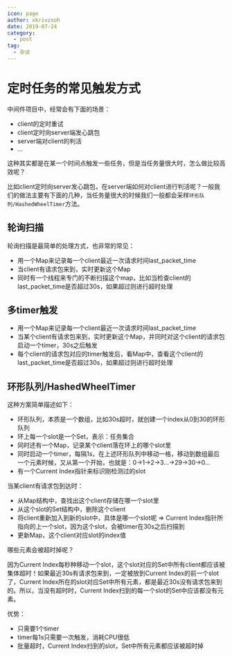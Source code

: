 ```yaml
---
icon: page
author: xkrivzooh
date: 2019-07-24
category:
  - post
tag:
  - 杂谈
---
```


# 定时任务的常见触发方式

中间件项目中，经常会有下面的场景：

- client的定时重试
- client定时向server端发心跳包
- server端对client的判活
- ...

这种其实都是在某一个时间点触发一些任务，但是当任务量很大时，怎么做比较高效呢？
 
比如client定时向server发心跳包，在server端如何对client进行判活呢？一般我们的做法主要有下面的几种，当任务量很大的时候我们一般都会采样`环形队列/HashedWheelTimer`方法。

## 轮询扫描

轮询扫描是最简单的处理方式，也非常的常见：

- 用一个Map来记录每一个client最近一次请求时间last_packet_time
- 当client有请求包来到，实时更新这个Map
- 同时有一个线程来专门的不断扫描这个map，比如当检查client的last_packet_time是否超过30s，如果超过则进行超时处理

## 多timer触发

- 用一个Map来记录每一个client最近一次请求时间last_packet_time
- 当某个client有请求包来到，实时更新这个Map，并同时对这个client的请求包启动一个timer，30s之后触发
- 每个client的请求包对应的timer触发后，看Map中，查看这个client的last_packet_time是否超过30s，如果超过则进行超时处理


## 环形队列/HashedWheelTimer

这种方案简单描述如下：

- 环形队列，本质是一个数组，比如30s超时，就创建一个index从0到30的环形队列
- 环上每一个slot是一个Set，表示：任务集合
- 同时还有一个Map，记录某个client落在环上的哪个slot里
- 同时启动一个timer，每隔1s，在上述环形队列中移动一格，移动到数组最后一个元素时候，又从第一个开始，也就是：0->1->2->3…->29->30->0…
- 有一个Current Index指针来标识刚检测过的slot

当某client有请求包到达时：

- 从Map结构中，查找出这个client存储在哪一个slot里
- 从这个slot的Set结构中，删除这个client
- 将client重新加入到新的slot中，具体是哪一个slot呢 => Current Index指针所指向的上一个slot，因为这个slot，会被timer在30s之后扫描到
- 更新Map，这个client对应slot的index值

哪些元素会被超时掉呢？

因为Current Index每秒种移动一个slot，这个slot对应的Set中所有client都应该被集体超时！如果最近30s有请求包来到，一定被放到Current Index的前一个slot了，Current Index所在的slot对应Set中所有元素，都是最近30s没有请求包来到的。所以，当没有超时时，Current Index扫到的每一个slot的Set中应该都没有元素。

优势：

- 只需要1个timer
- timer每1s只需要一次触发，消耗CPU很低
- 批量超时，Current Index扫到的slot，Set中所有元素都应该被超时掉


 


